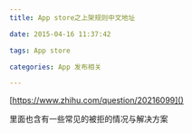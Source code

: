 ```yaml
---
title: App store之上架规则中文地址

date: 2015-04-16 11:37:42

tags: App store

categories: App 发布相关

---
```


[https://www.zhihu.com/question/20216099]()

里面也含有一些常见的被拒的情况与解决方案
